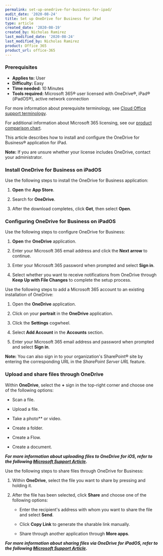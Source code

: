 ```yaml
---
permalink: set-up-onedrive-for-business-for-ipad/
audit_date: '2020-08-24'
title: Set up OneDrive for Business for iPad
type: article
created_date: '2020-08-19'
created_by: Nicholas Ramirez
last_modified_date: '2020-08-24'
last_modified_by: Nicholas Ramirez
product: Office 365
product_url: office-365
---
```


### Prerequisites 

- **Applies to:** User
- **Difficulty:** Easy
- **Time needed:** 10 Minutes
- **Tools required:** Microsoft 365&reg; user licensed with OneDrive&reg;, iPad&reg; (iPadOS&reg;), active network connection

For more information about prerequisite terminology, see [Cloud Office support terminology](/how-to/cloud-office-support-terminology).

For additional information about Microsoft 365 licensing, see our [product comparison chart](https://www.rackspace.com/sites/default/files/2020-06/Rackspace-Data-Sheet-Microsoft-365-Plans-and-Pricing-Sheet-CLO-TSK-1487.pdf).

This article describes how to install and configure the OneDrive for Business&reg; application for iPad.

**Note:** If you are unsure whether your license includes OneDrive, contact your administrator.

### Install OneDrive for Business on iPadOS

Use the following steps to install the OneDrive for Business application:

1. **Open** the **App Store**.

2. Search for **OneDrive**.

3. After the download completes, click **Get**, then select **Open**.


### Configuring OneDrive for Business on iPadOS


Use the following steps to configure OneDrive for Business:

1. **Open** the **OneDrive** application.

2. Enter your Microsoft 365 email address and click the **Next arrow** to continue.

3. Enter your Microsoft 365 password when prompted and select **Sign in**.

4. Select whether you want to receive notifications from OneDrive through **Keep Up with File Changes** to complete the setup process.


Use the following steps to add a Microsoft 365 account to an existing installation of OneDrive:

1. Open the **OneDrive** application.

2. Click on your **portrait** in the **OneDrive** application.

3. Click the **Settings** cogwheel.

4. Select **Add Account** in the **Accounts** section.

5. Enter your Microsoft 365 email address and password when prompted and select **Sign in**.

**Note:** You can also sign in to your organization's SharePoint&reg; site by entering the corresponding URL
in the *SharePoint Server URL* feature.


### Upload and share files through OneDrive

Within **OneDrive**, select the **+** sign in the top-right corner and choose one of the following options:

- Scan a file.

- Upload a file.

- Take a photo** or video.

- Create a folder.

- Create a Flow.

- Create a document.


***For more information about uploading files to OneDrive for iOS, refer to the following [Microsoft Support Article](https://support.microsoft.com/en-us/office/manually-upload-files-or-photos-to-onedrive-in-ios-fddb9917-2379-45ba-85e3-9e4ec46821dc).***


Use the following steps to share files through OneDrive for Business:

1. Within **OneDrive**, select the file you want to share by pressing and holding it.

2. After the file has been selected, click **Share** and choose one of the following options:

     - Enter the recipient's address with whom you want to share the file and select **Send**.

     - Click **Copy Link** to generate the sharable link manually.

     - Share through another application through **More apps**.


***For more information about sharing files via OneDrive for iPadOS, refer to the following [Microsoft Support Article](https://support.microsoft.com/en-us/office/share-files-in-onedrive-for-ios-0c0d26da-0e83-4ea0-981b-9802c8cc1bf3#OS_Type=OneDrive_-_Business).***
